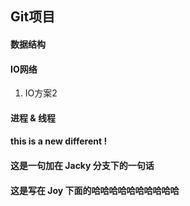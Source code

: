 ## Git项目

#### 数据结构 
#### IO网络 
1) IO方案2
#### 进程 & 线程

#### this is a new different !

#### 这是一句加在 Jacky 分支下的一句话 
#### 这是写在 Joy 下面的哈哈哈哈哈哈哈哈哈哈
